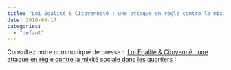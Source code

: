 ```yaml
---
title: "Loi Egalité & Citoyenneté : une attaque en règle contre la mixité sociale"
date: 2016-04-17
categories: 
  - "defaut"
---
```


Consultez notre communiqué de presse :  [Loi Egalité & Citoyenné : une attaque en règle contre la mixité sociale dans les quartiers !](/uploads/CP-EgalitéCitoyenneté-20160418-VF.pdf)
